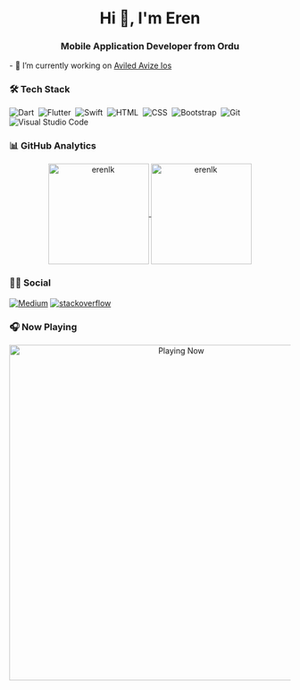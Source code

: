 <h1 align="center">Hi 👋, I'm Eren</h1>
<h3 align="center">Mobile Application Developer from Ordu</h3>
- 🔭 I’m currently working on <a href="https://apps.apple.com/tr/app/aviled-avize/id1554810525">Aviled Avize Ios</a>

### 🛠 Tech Stack
![Dart](https://img.shields.io/badge/Dart-05122A?style=flat&logo=dart&logoColor=29B6F6)&nbsp;
![Flutter](https://img.shields.io/badge/Flutter-05122A?style=flat&logo=flutter&logoColor=02569B)&nbsp;
![Swift](https://img.shields.io/badge/swift-5.1-orange)&nbsp;
![HTML](https://img.shields.io/badge/-HTML-05122A?style=flat&logo=HTML5&logoColor=E34F26)&nbsp;
![CSS](https://img.shields.io/badge/-CSS-05122A?style=flat&logo=CSS3&logoColor=239120)&nbsp;
![Bootstrap](https://img.shields.io/badge/-Bootstrap-05122A?style=flat&logo=bootstrap)&nbsp;
![Git](https://img.shields.io/badge/-Git-05122A?style=flat&logo=git)&nbsp;
![Visual Studio Code](https://img.shields.io/badge/-Visual%20Studio%20Code-05122A?style=flat&logo=visual-studio-code&logoColor=007ACC)&nbsp;

<!--START_SECTION:waka-->
<!--END_SECTION:waka-->

### 📊 GitHub Analytics

<p align="center">
<a href="https://github.com/erenlk">
  <img height="180em" align="center" src="https://github-readme-stats.vercel.app/api?username=erenlk&show_icons=true&locale=en&theme=algolia&include_all_commits=true&count_private=true" alt="erenlk"/>
  <img height="180em" align="center" src="https://github-readme-stats.vercel.app/api/top-langs?username=erenlk&show_icons=true&locale=en&layout=compact&langs_count=8&theme=algolia" alt="erenlk"/>
</a>
</p>

### 🤝🏻 Social

<p align="left">
<a href="https://eren-celik.medium.com" target="blank"><img align="center" src="https://img.shields.io/badge/Medium-12100E?style=flat&logo=medium&logoColor=white" alt="Medium" /></a>
<a href="https://stackoverflow.com/users/13615372/eren-Çelik" target="blank"><img align="center" src="https://img.shields.io/badge/Stack_Overflow-FE7A16?style=flat&logo=stack-overflow&logoColor=white" alt="stackoverflow" /></a>

### 🎧 Now Playing

[<p align="center"> <img src="https://spotify-readme-stat.vercel.app/api/run-spotify-status" alt="Playing Now" width="600" /></p>](https://open.spotify.com/user/elik.dark91tr)

